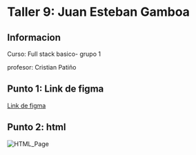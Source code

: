 <h1>Taller 9: Juan Esteban Gamboa </h1>                                              

<h2> Informacion </h2>
<p> Curso: Full stack basico- grupo 1 </p>
<p> profesor: Cristian Patiño </p> 

<h2>Punto 1: Link de figma </h2>
<a href= "https://www.figma.com/file/jX4xAgypHbSwDkps0Jqd72/Juan-Esteban-Gamboa-%2F-Figma-Exercise?type=design&node-id=28%3A383&t=uTpN7BfPDroiRee2-1" >Link de figma</a>

<h2>Punto 2: html</h2>
<img src="./Publicc/HTML_Page.png" alt="HTML_Page">
